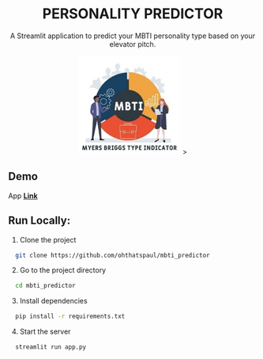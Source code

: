 <h1 align='center'> PERSONALITY PREDICTOR </h1>
<p align='center'> A Streamlit application to predict your MBTI personality type based on your elevator pitch. </p>

<p align='center'> 
<a><img height='200px' src='assets/logo.png'></a>
>
</p>

## Demo

App **[Link](https://ohthatspaul-mbti-predictor-app-plccz0.streamlit.app/)**<br>

## Run Locally:

1. Clone the project

```bash
  git clone https://github.com/ohthatspaul/mbti_predictor
```

2. Go to the project directory

```bash
  cd mbti_predictor
```

3. Install dependencies

```bash
  pip install -r requirements.txt
```

4. Start the server

```bash
  streamlit run app.py
```

